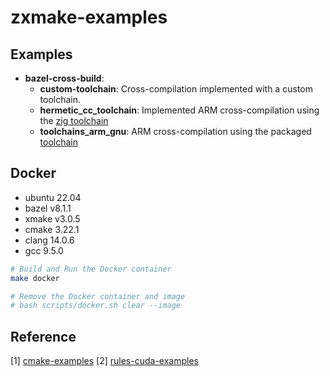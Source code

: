 # zxmake-examples

## Examples

* **bazel-cross-build**:
  * **custom-toolchain**: Cross-compilation implemented with a custom toolchain.
  * **hermetic_cc_toolchain**: Implemented ARM cross-compilation using the [zig toolchain](https://github.com/uber/hermetic_cc_toolchain)
  * **toolchains_arm_gnu**: ARM cross-compilation using the packaged [toolchain](https://github.com/hexdae/toolchains_arm_gnu)

## Docker

* ubuntu 22.04
* bazel v8.1.1
* xmake v3.0.5
* cmake 3.22.1
* clang 14.0.6
* gcc 9.5.0

```bash
# Build and Run the Docker container
make docker

# Remove the Docker container and image
# bash scripts/docker.sh clear --image
```

## Reference

[1] [cmake-examples](https://github.com/ttroy50/cmake-examples)
[2] [rules-cuda-examples](https://github.com/bazel-contrib/rules_cuda/tree/main/examples)
